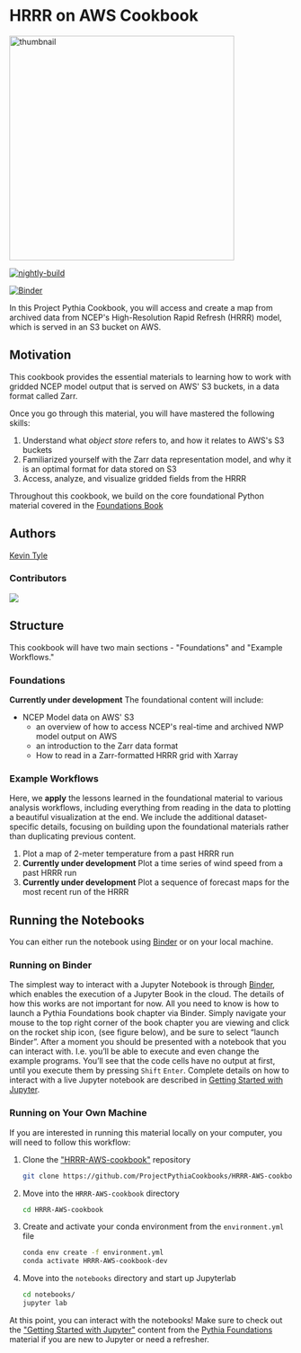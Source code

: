 # HRRR on AWS Cookbook

<img src="thumbnail.svg" alt="thumbnail" width="400"/>

[![nightly-build](https://github.com/ProjectPythiaCookbooks/HRRR-AWS-cookbook/actions/workflows/nightly-build.yaml/badge.svg)](https://github.com/ProjectPythiaCookbooks/HRRR-AWS-cookbook/actions/workflows/nightly-build.yaml)

[![Binder](https://binder-staging.2i2c.cloud/badge_logo.svg)](https://binder-staging.2i2c.cloud/v2/gh/ProjectPythiaCookbooks/HRRR-AWS-cookbook.git/main)

In this Project Pythia Cookbook, you will access and create a map from archived data from NCEP's High-Resolution Rapid Refresh (HRRR) model, which is served in an S3 bucket on AWS.

## Motivation
This cookbook provides the essential materials to learning how to work with gridded NCEP model output that is served on AWS' S3 buckets, in a data format called Zarr.

Once you go through this material, you will have mastered the following skills:

1. Understand what *object store* refers to, and how it relates to AWS's S3 buckets
1. Familiarized yourself with the Zarr data representation model, and why it is an optimal format for data stored on S3
1. Access, analyze, and visualize gridded fields from the HRRR

Throughout this cookbook, we build on the core foundational Python material covered in the [Foundations Book](https://foundations.projectpythia.org/landing-page.html)

## Authors

[Kevin Tyle](https://github.com/ktyle)

### Contributors

<a href="https://github.com/ProjectPythiaCookbooks/HRRR-AWS-cookbook/graphs/contributors">
  <img src="https://contrib.rocks/image?repo=ProjectPythiaCookbooks/HRRR-AWS-cookbook" />
</a>

## Structure
This cookbook will have two main sections - "Foundations" and "Example Workflows."

### Foundations
**Currently under development** 
The foundational content will include:
- NCEP Model data on AWS' S3 
  - an overview of how to access NCEP's real-time and archived NWP model output on AWS
  - an introduction to the Zarr data format
  - How to read in a Zarr-formatted HRRR grid with Xarray

### Example Workflows
Here, we **apply** the lessons learned in the foundational material to various analysis workflows, including everything from reading in the data to plotting a beautiful visualization at the end. We include the additional dataset-specific details, focusing on building upon the foundational materials rather than duplicating previous content.

1. Plot a map of 2-meter temperature from a past HRRR run
1. **Currently under development** Plot a time series of wind speed from a past HRRR run
1. **Currently under development** Plot a sequence of forecast maps for the most recent run of the HRRR

## Running the Notebooks
You can either run the notebook using [Binder](https://mybinder.org/) or on your local machine.

### Running on Binder

The simplest way to interact with a Jupyter Notebook is through
[Binder](https://mybinder.org/), which enables the execution of a
Jupyter Book in the cloud. The details of how this works are not
important for now. All you need to know is how to launch a Pythia
Foundations book chapter via Binder. Simply navigate your mouse to
the top right corner of the book chapter you are viewing and click
on the rocket ship icon, (see figure below), and be sure to select
“launch Binder”. After a moment you should be presented with a
notebook that you can interact with. I.e. you’ll be able to execute
and even change the example programs. You’ll see that the code cells
have no output at first, until you execute them by pressing
`Shift` `Enter`. Complete details on how to interact with
a live Jupyter notebook are described in [Getting Started with
Jupyter](https://foundations.projectpythia.org/foundations/getting-started-jupyter.html).

### Running on Your Own Machine
If you are interested in running this material locally on your computer, you will need to follow this workflow:

1. Clone the ["HRRR-AWS-cookbook"](https://github.com/ProjectPythiaCookbooks/HRRR-AWS-cookbook) repository
    ```bash
    git clone https://github.com/ProjectPythiaCookbooks/HRRR-AWS-cookbook.git
    ```

2. Move into the `HRRR-AWS-cookbook` directory
    ```bash
    cd HRRR-AWS-cookbook
    ```

3. Create and activate your conda environment from the `environment.yml` file
    ```bash
    conda env create -f environment.yml
    conda activate HRRR-AWS-cookbook-dev
    ```

4.  Move into the `notebooks` directory and start up Jupyterlab
    ```bash
    cd notebooks/
    jupyter lab
    ```

At this point, you can interact with the notebooks! Make sure to check out the ["Getting Started with Jupyter"](https://foundations.projectpythia.org/foundations/getting-started-jupyter.html) content from the [Pythia Foundations](https://foundations.projectpythia.org/landing-page.html) material if you are new to Jupyter or need a refresher.
